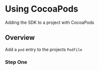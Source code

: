 # Using CocoaPods

Adding the SDK to a project with CocoaPods

## Overview

Add a `pod` entry to the projects `Podfile`

### Step One
